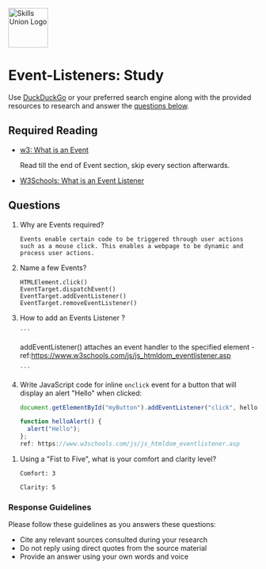 [<img src="assets/images/su-logo.png" alt="Skills Union Logo" height="80px" />](https://www.skillsunion.com/)

# Event-Listeners: Study

Use [DuckDuckGo](https://duckduckgo.com/) or your preferred search engine along with the provided resources to research and answer the [questions below](#questions).

## Required Reading

- [w3: What is an Event](https://developer.mozilla.org/en-US/docs/Web/API/Event)

  Read till the end of Event section, skip every section afterwards.

- [W3Schools: What is an Event Listener](https://www.w3schools.com/js/js_htmldom_eventlistener.asp)

## Questions

1.  Why are Events required?

    ```
    Events enable certain code to be triggered through user actions such as a mouse click. This enables a webpage to be dynamic and process user actions.
    ```

1.  Name a few Events?

    ```
    HTMLElement.click()
    EventTarget.dispatchEvent()
    EventTarget.addEventListener()
    EventTarget.removeEventListener()
    ```

1.  How to add an Events Listener ?

        ```

    addEventListener() attaches an event handler to the specified element - ref:https://www.w3schools.com/js/js_htmldom_eventlistener.asp

        ```

1.  Write JavaScript code for inline `onclick` event for a button that will display an alert "Hello" when clicked:

    ```js
    document.getElementById("myButton").addEventListener("click", helloAlert);

    function helloAlert() {
      alert("Hello");
    };
    ref: https://www.w3schools.com/js/js_htmldom_eventlistener.asp
    ```

1)  Using a "Fist to Five", what is your comfort and clarity level?

    ```
    Comfort: 3

    Clarity: 5
    ```

### Response Guidelines

Please follow these guidelines as you answers these questions:

- Cite any relevant sources consulted during your research
- Do not reply using direct quotes from the source material
- Provide an answer using your own words and voice

```

```
